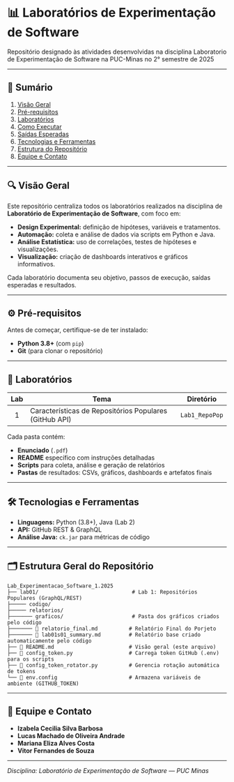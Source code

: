 # 📊 Laboratórios de Experimentação de Software

Repositório designado às atividades desenvolvidas na disciplina Laboratorio de Experimentação de Software na PUC-Minas no 2° semestre de 2025

---

## 📑 Sumário

1. [Visão Geral](#-visão-geral)
2. [Pré-requisitos](#-pré-requisitos)
3. [Laboratórios](#-laboratórios)
4. [Como Executar](#-como-executar)
5. [Saídas Esperadas](#-saídas-esperadas)
6. [Tecnologias e Ferramentas](#-tecnologias-e-ferramentas)
7. [Estrutura do Repositório](#-estrutura-do-repositório)
8. [Equipe e Contato](#-equipe-e-contato)

---

## 🔍 Visão Geral

Este repositório centraliza todos os laboratórios realizados na disciplina de **Laboratório de Experimentação de Software**, com foco em:

* **Design Experimental:** definição de hipóteses, variáveis e tratamentos.
* **Automação:** coleta e análise de dados via scripts em Python e Java.
* **Análise Estatística:** uso de correlações, testes de hipóteses e visualizações.
* **Visualização:** criação de dashboards interativos e gráficos informativos.

Cada laboratório documenta seu objetivo, passos de execução, saídas esperadas e resultados.

---

## ⚙️ Pré-requisitos

Antes de começar, certifique-se de ter instalado:

* **Python 3.8+** (com `pip`)
* **Git** (para clonar o repositório)
---

## 📌 Laboratórios

| Lab | Tema                                                   | Diretório         |
| :-: | ------------------------------------------------------ | ----------------- |
|  1  | Características de Repositórios Populares (GitHub API) | `Lab1_RepoPop`    |

Cada pasta contém:

* **Enunciado** (`.pdf`)
* **README** específico com instruções detalhadas
* **Scripts** para coleta, análise e geração de relatórios
* **Pastas** de resultados: CSVs, gráficos, dashboards e artefatos finais

---

## 🛠️ Tecnologias e Ferramentas

* **Linguagens:** Python (3.8+), Java (Lab 2)
* **API:** GitHub REST & GraphQL
* **Análise Java:** `ck.jar` para métricas de código


---

## 🗂️ Estrutura Geral do Repositório

```
Lab_Experimentacao_Software_1.2025
├── lab01/                              # Lab 1: Repositórios Populares (GraphQL/REST)
├───── codigo/
├───── relatorios/
├─────── graficos/                      # Pasta dos gráficos criados pelo código
├─────── 📄 relatorio_final.md          # Relatório Final do Porjeto
├─────── 📄 lab01s01_summary.md         # Relatório base criado automaticamente pelo código
├── 📄 README.md                        # Visão geral (este arquivo)
├── 📄 config_token.py                  # Carrega token GitHub (.env) para os scripts
├── 📄 config_token_rotator.py          # Gerencia rotação automática de tokens
└── 📄 env.config                       # Armazena variáveis de ambiente (GITHUB_TOKEN)
```

---

## 👥 Equipe e Contato

* **Izabela Cecilia Silva Barbosa**
* **Lucas Machado de Oliveira Andrade**
* **Mariana Eliza Alves Costa**
* **Vitor Fernandes de Souza**

---

*Disciplina: Laboratório de Experimentação de Software — PUC Minas*



